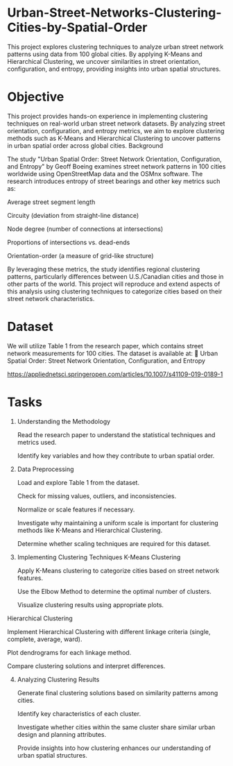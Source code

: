 # Urban-Street-Networks-Clustering-Cities-by-Spatial-Order
This project explores clustering techniques to analyze urban street network patterns using data from 100 global cities. By applying K-Means and Hierarchical Clustering, we uncover similarities in street orientation, configuration, and entropy, providing insights into urban spatial structures.

# Objective

This project provides hands-on experience in implementing clustering techniques on real-world urban street network datasets. By analyzing street orientation, configuration, and entropy metrics, we aim to explore clustering methods such as K-Means and Hierarchical Clustering to uncover patterns in urban spatial order across global cities.
Background

The study "Urban Spatial Order: Street Network Orientation, Configuration, and Entropy" by Geoff Boeing examines street network patterns in 100 cities worldwide using OpenStreetMap data and the OSMnx software. The research introduces entropy of street bearings and other key metrics such as:

Average street segment length

Circuity (deviation from straight-line distance)

Node degree (number of connections at intersections)

Proportions of intersections vs. dead-ends

Orientation-order (a measure of grid-like structure)

By leveraging these metrics, the study identifies regional clustering patterns, particularly differences between U.S./Canadian cities and those in other parts of the world. This project will reproduce and extend aspects of this analysis using clustering techniques to categorize cities based on their street network characteristics.

# Dataset

We will utilize Table 1 from the research paper, which contains street network measurements for 100 cities. The dataset is available at:
🔗 Urban Spatial Order: Street Network Orientation, Configuration, and Entropy

https://appliednetsci.springeropen.com/articles/10.1007/s41109-019-0189-1 

# Tasks
1. Understanding the Methodology

    Read the research paper to understand the statistical techniques and metrics used.

    Identify key variables and how they contribute to urban spatial order.

2. Data Preprocessing

    Load and explore Table 1 from the dataset.

    Check for missing values, outliers, and inconsistencies.

    Normalize or scale features if necessary.

    Investigate why maintaining a uniform scale is important for clustering methods like K-Means and Hierarchical Clustering.

    Determine whether scaling techniques are required for this dataset.

3. Implementing Clustering Techniques
K-Means Clustering

    Apply K-Means clustering to categorize cities based on street network features.

    Use the Elbow Method to determine the optimal number of clusters.

    Visualize clustering results using appropriate plots.

Hierarchical Clustering

  Implement Hierarchical Clustering with different linkage criteria (single, complete, average, ward).

  Plot dendrograms for each linkage method.

  Compare clustering solutions and interpret differences.

4. Analyzing Clustering Results

    Generate final clustering solutions based on similarity patterns among cities.

    Identify key characteristics of each cluster.

    Investigate whether cities within the same cluster share similar urban design and planning attributes.

    Provide insights into how clustering enhances our understanding of urban spatial structures.
